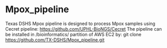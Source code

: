 # Mpox_pipeline
Texas DSHS Mpox pipeline is designed to process Mpox samples using Cecret pipeline: https://github.com/UPHL-BioNGS/Cecret
The pipeline can be installed in /bioinformatics/ partition of AWS EC2 by:
git clone https://github.com/TX-DSHS/Mpox_pipeline.git



